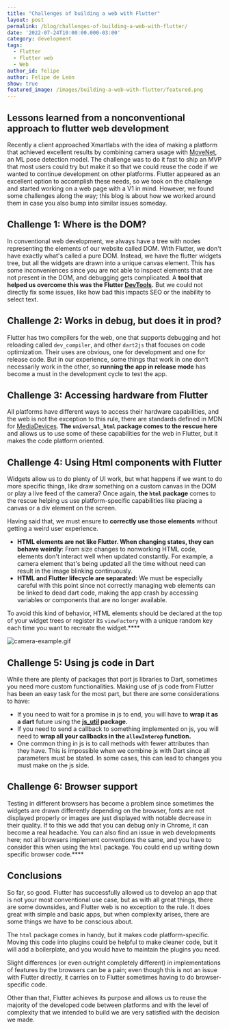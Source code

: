 ```yaml
---
title: "Challenges of building a web with Flutter"
layout: post
permalink: /blog/challenges-of-building-a-web-with-flutter/
date: '2022-07-24T10:00:00.000-03:00' 
category: development
tags:
  - Flutter
  - Flutter web
  - Web
author_id: felipe
author: Felipe de León
show: true
featured_image: /images/building-a-web-with-flutter/featured.png
---
```

## Lessons learned from a nonconventional approach to flutter web development

Recently a client approached Xmartlabs with the idea of making a platform that achieved excellent results by combining camera usage with [MoveNet](https://www.tensorflow.org/hub/tutorials/movenet), an ML pose detection model. The challenge was to do it fast to ship an MVP that most users could try but make it so that we could reuse the code if we wanted to continue development on other platforms. Flutter appeared as an excellent option to accomplish these needs, so we took on the challenge and started working on a web page with a V1 in mind. However, we found some challenges along the way; this blog is about how we worked around them in case you also bump into similar issues someday.

## Challenge 1: Where is the DOM?

In conventional web development, we always have a tree with nodes representing the elements of our website called DOM. With Flutter, we don't have exactly what's called a pure DOM. Instead, we have the flutter widgets tree, but all the widgets are drawn into a unique canvas element. This has some inconveniences since you are not able to inspect elements that are not present in the DOM, and debugging gets complicated. A **tool that helped us overcome this was the Flutter [DevTools](https://docs.flutter.dev/development/tools/devtools).** But we could not directly fix some issues, like how bad this impacts SEO or the inability to select text.

## Challenge 2: Works in debug, but does it in prod?

Flutter has two compilers for the web, one that supports debugging and hot reloading called `dev_compiler`, and other `dart2js` that focuses on code optimization. Their uses are obvious, one for development and one for release code. But in our experience, some things that work in one don’t necessarily work in the other, so **running the app in release mode** has become a must in the development cycle to test the app.

## Challenge 3: Accessing hardware from Flutter

All platforms have different ways to access their hardware capabilities, and the web is not the exception to this rule, there are standards defined in MDN for [MediaDevices](https://developer.mozilla.org/en-US/docs/Web/API/MediaDevices). **The `universal_html` package comes to the rescue here** and allows us to use some of these capabilities for the web in Flutter, but it makes the code platform oriented.

## Challenge 4: Using Html components with Flutter

Widgets allow us to do plenty of UI work, but what happens if we want to do more specific things, like draw something on a custom canvas in the DOM or play a live feed of the camera? Once again, **the `html` package** comes to the rescue helping us use platform-specific capabilities like placing a canvas or a div element on the screen.

Having said that, we must ensure to **correctly use those elements** without getting a weird user experience.

- **HTML elements are not like Flutter. When changing states, they can behave weirdly**: From size changes to nonworking HTML code, elements don't interact well when updated constantly. For example, a camera element that's being updated all the time without need can result in the image blinking continuously.
- **HTML and Flutter lifecycle are separated:**
We must be especially careful with this point since not correctly managing web elements can be linked to dead dart code, making the app crash by accessing variables or components that are no longer available.

To avoid this kind of behavior, HTML elements should be declared at the top of your widget trees or register its `viewFactory` with a unique random key each time you want to recreate the widget.****

![camera-example.gif](/images/building-a-web-with-flutter/camera-example.gif)

## Challenge 5: Using js code in Dart

While there are plenty of packages that port js libraries to Dart, sometimes you need more custom functionalities. Making use of js code from Flutter has been an easy task for the most part, but there are some considerations to have:

- If you need to wait for a promise in js to end, you will have to **wrap it as a dart** future using the **[js_util](https://api.flutter.dev/flutter/dart-js_util/dart-js_util-library.html) package.**
- If you need to send a callback to something implemented on js, you will need to **wrap all your callbacks in the `allowInterop` function.**
- One common thing in js is to call methods with fewer attributes than they have. This is impossible when we combine js with Dart since all parameters must be stated. In some cases, this can lead to changes you must make on the js side.

## Challenge 6: Browser support

Testing in different browsers has become a problem since sometimes the widgets are drawn differently depending on the browser, fonts are not displayed properly or images are just displayed with notable decrease in their quality. If to this we add that you can debug only in Chrome, it can become a real headache. You can also find an issue in web developments here; not all browsers implement conventions the same, and you have to consider this when using the `html` package. You could end up writing down specific browser code.****

## Conclusions

So far, so good. Flutter has successfully allowed us to develop an app that is not your most conventional use case, but as with all great things, there are some downsides, and Flutter web is no exception to the rule. It does great with simple and basic apps, but when complexity arises, there are some things we have to be conscious about.

The `html` package comes in handy, but it makes code platform-specific. Moving this code into plugins could be helpful to make cleaner code, but it will add a boilerplate, and you would have to maintain the plugins you need.

Slight differences (or even outright completely different) in implementations of features by the browsers can be a pain; even though this is not an issue with Flutter directly, it carries on to Flutter sometimes having to do browser-specific code.

Other than that, Flutter achieves its purpose and allows us to reuse the majority of the developed code between platforms and with the level of complexity that we intended to build we are very satisfied with the decision we made.
